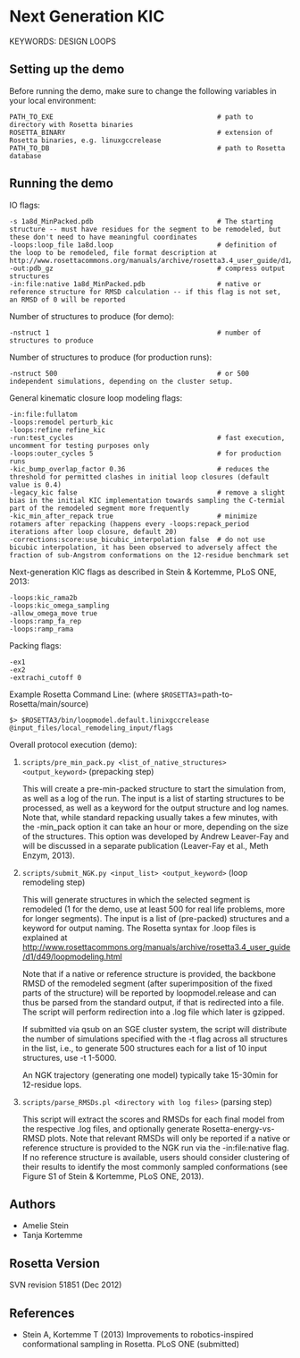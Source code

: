 Next Generation KIC
===================

KEYWORDS: DESIGN LOOPS

Setting up the demo
-------------------

Before running the demo, make sure to change the following variables in your 
local environment:

    PATH_TO_EXE                                         # path to directory with Rosetta binaries
    ROSETTA_BINARY                                      # extension of Rosetta binaries, e.g. linuxgccrelease
    PATH_TO_DB                                          # path to Rosetta database

Running the demo
----------------

IO flags:

    -s 1a8d_MinPacked.pdb                               # The starting structure -- must have residues for the segment to be remodeled, but these don't need to have meaningful coordinates
    -loops:loop_file 1a8d.loop                          # definition of the loop to be remodeled, file format description at http://www.rosettacommons.org/manuals/archive/rosetta3.4_user_guide/d1/d49/loopmodeling.html
    -out:pdb_gz                                         # compress output structures
    -in:file:native 1a8d_MinPacked.pdb                  # native or reference structure for RMSD calculation -- if this flag is not set, an RMSD of 0 will be reported

Number of structures to produce (for demo):

    -nstruct 1                                          # number of structures to produce 

Number of structures to produce (for production runs):

    -nstruct 500                                        # or 500 independent simulations, depending on the cluster setup.

General kinematic closure loop modeling flags:

    -in:file:fullatom
    -loops:remodel perturb_kic
    -loops:refine refine_kic
    -run:test_cycles                                    # fast execution, uncomment for testing purposes only
    -loops:outer_cycles 5                               # for production runs
    -kic_bump_overlap_factor 0.36                       # reduces the threshold for permitted clashes in initial loop closures (default value is 0.4)
    -legacy_kic false                                   # remove a slight bias in the initial KIC implementation towards sampling the C-termial part of the remodeled segment more frequently
    -kic_min_after_repack true                          # minimize rotamers after repacking (happens every -loops:repack_period iterations after loop closure, default 20)
    -corrections:score:use_bicubic_interpolation false  # do not use bicubic interpolation, it has been observed to adversely affect the fraction of sub-Angstrom conformations on the 12-residue benchmark set

Next-generation KIC flags as described in Stein & Kortemme, PLoS ONE, 2013:

    -loops:kic_rama2b
    -loops:kic_omega_sampling
    -allow_omega_move true
    -loops:ramp_fa_rep
    -loops:ramp_rama

Packing flags:

    -ex1
    -ex2
    -extrachi_cutoff 0

Example Rosetta Command Line: (where `$ROSETTA3`=path-to-Rosetta/main/source)

    $> $ROSETTA3/bin/loopmodel.default.linixgccrelease @input_files/local_remodeling_input/flags

Overall protocol execution (demo):

1.  `scripts/pre_min_pack.py <list_of_native_structures> <output_keyword>` (prepacking step)

    This will create a pre-min-packed structure to start the simulation from, 
    as well as a log of the run. The input is a list of starting structures to 
    be processed, as well as a keyword for the output structure and log names. 
    Note that, while standard repacking usually takes a few minutes, with the 
    -min_pack option it can take an hour or more, depending on the size of the 
    structures. This option was developed by Andrew Leaver-Fay and will be 
    discussed in a separate publication (Leaver-Fay et al., Meth Enzym, 2013).


2.  `scripts/submit_NGK.py <input_list> <output_keyword>` (loop remodeling step)

    This will generate structures in which the selected segment is remodeled (1 
    for the demo, use at least 500 for real life problems, more for longer 
    segments). The input is a list of (pre-packed) structures and a keyword for 
    output naming. The Rosetta syntax for .loop files is explained at 
    http://www.rosettacommons.org/manuals/archive/rosetta3.4_user_guide/d1/d49/loopmodeling.html

    Note that if a native or reference structure is provided, the backbone RMSD 
    of the remodeled segment (after superimposition of the fixed parts of the 
    structure) will be reported by loopmodel.release and can thus be parsed 
    from the standard output, if that is redirected into a file. The script 
    will perform redirection into a .log file which later is gzipped. 

    If submitted via qsub on an SGE cluster system, the script will distribute 
    the number of simulations specified with the -t flag across all structures 
    in the list, i.e., to generate 500 structures each for a list of 10 input 
    structures, use -t 1-5000.

    An NGK trajectory (generating one model) typically take 15-30min for 
    12-residue lops.

3.  `scripts/parse_RMSDs.pl <directory with log files>` (parsing step)

    This script will extract the scores and RMSDs for each final model from the 
    respective .log files, and optionally generate Rosetta-energy-vs-RMSD 
    plots. Note that relevant RMSDs will only be reported if a native or 
    reference structure is provided to the NGK run via the -in:file:native 
    flag. If no reference structure is available, users should consider 
    clustering of their results to identify the most commonly sampled 
    conformations (see Figure S1 of Stein & Kortemme, PLoS ONE, 2013).

Authors
-------
* Amelie Stein
* Tanja Kortemme

Rosetta Version
---------------

SVN revision 51851 (Dec 2012)

References
----------

* Stein A, Kortemme T (2013) Improvements to robotics-inspired conformational 
  sampling in Rosetta. PLoS ONE (submitted)

